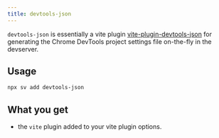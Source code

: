```yaml
---
title: devtools-json
---
```


`devtools-json` is essentially a vite plugin [vite-plugin-devtools-json](https://github.com/ChromeDevTools/vite-plugin-devtools-json/) for generating the Chrome DevTools project settings file on-the-fly in the devserver.

## Usage

```bash
npx sv add devtools-json
```

## What you get

- the `vite` plugin added to your vite plugin options.
